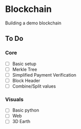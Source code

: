 # Blockchain
Building a demo blockchain

## To Do

### Core
- [ ] Basic setup
- [ ] Merkle Tree
- [ ] Simplified Payment Verification
- [ ] Block Header
- [ ] Combine/Split values

### Visuals
- [ ] Basic python
- [ ] Web
- [ ] 3D Earth
